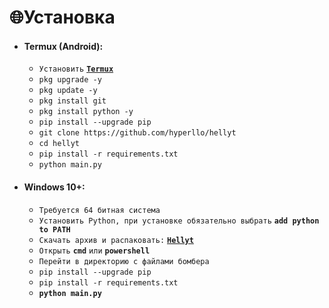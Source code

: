 # 🌐Установка
+ #### **Termux (Android):**
  + `Установить` [**`Termux`**](https://t.me/orion_bomber/5)
  + `pkg upgrade -y`
  + `pkg update -y`
  + `pkg install git`
  + `pkg install python -y`
  + `pip install --upgrade pip`
  + `git clone https://github.com/hyperllo/hellyt`
  + `cd hellyt`
  + `pip install -r requirements.txt`
  + `python main.py`

+ #### **Windows 10+:**
  + `Требуется 64 битная система`
  + `Установить Python, при установке обязательно выбрать` **`add python to PATH`**
  + `Скачать архив и распаковать:` [**`Hellyt`**](https://github.com/hyperllo/hellyt)
  + `Открыть` **`cmd`** `или` **`powershell`**
  + `Перейти в директорию с файлами бомбера`
  + `pip install --upgrade pip`
  + `pip install -r requirements.txt`
  + **`python main.py`**
